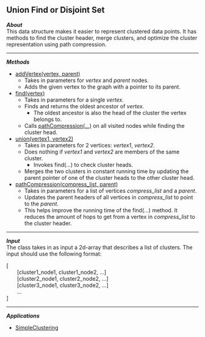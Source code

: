 ## Union Find or Disjoint Set  
_**About**_  
This data structure makes it easier to represent clustered data points. It has methods to find the cluster header, merge clusters, and optimize the cluster representation using path compression.  

---

_**Methods**_  
- [addVertex(vertex, parent)]( https://github.com/keshprad/Algorithms/blob/ae25d2ee685dbacb71566dac2db6f1a346456e3b/UnionFind_DisjointSet/UnionFind.py#L19 )  
	- Takes in parameters for _vertex_ and _parent_ nodes.  
	- Adds the given vertex to the graph with a pointer to its parent.  
- [find(vertex)]( https://github.com/keshprad/Algorithms/blob/ae25d2ee685dbacb71566dac2db6f1a346456e3b/UnionFind_DisjointSet/UnionFind.py#L22 )  
	- Takes in parameters for a single _vertex_.  
	- Finds and returns the oldest ancestor of _vertex_.  
		- The oldest ancestor is also the head of the cluster the vertex belongs to.  
	- Calls [pathCompression(...)]( https://github.com/keshprad/Algorithms/blob/ae25d2ee685dbacb71566dac2db6f1a346456e3b/UnionFind_DisjointSet/UnionFind.py#L47 ) on all visited nodes while finding the cluster head.  
- [union(vertex1, vertex2)]( https://github.com/keshprad/Algorithms/blob/ae25d2ee685dbacb71566dac2db6f1a346456e3b/UnionFind_DisjointSet/UnionFind.py#L34 )  
	- Takes in parameters for 2 vertices: _vertex1_, _vertex2_.  
	- Does nothing if _vertex1_ and _vertex2_ are members of the same cluster.  
		- Invokes find(...) to check cluster heads.  
	- Merges the two clusters in constant running time by updating the parent pointer of one of the cluster heads to the other cluster head.  
- [pathCompression(compress_list, parent)]( https://github.com/keshprad/Algorithms/blob/ae25d2ee685dbacb71566dac2db6f1a346456e3b/UnionFind_DisjointSet/UnionFind.py#L47 )  
	- Takes in parameters for a list of vertices _compress\_list_ and a _parent_.  
	- Updates the parent headers of all vertices in _compress\_list_ to point to the _parent_.  
	- This helps improve the running time of the find(...) method. It reduces the amount of hops to get from a vertex in _compress\_list_ to the cluster header.  

---  

_**Input**_  
The class takes in as input a 2d-array that describes a list of clusters. The input should use the following format:  

\[  
&emsp;&emsp;\[cluster1_node1, cluster1_node2, ...\]  
&emsp;&emsp;\[cluster2_node1, cluster2_node2, ...\]      
&emsp;&emsp;\[cluster3_node1, cluster3_node2, ...\]  
&emsp;&emsp;...  
\]    

---  

_**Applications**_  
- [SimpleClustering]( https://github.com/keshprad/Algorithms/tree/master/SimpleClustering )  
